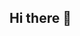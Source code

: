 ## Hi there 👋

<!--
**didemyilmazz/didemyilmazz** is a ✨ _special_ ✨ repository because its `README.md` (this file) appears on your GitHub profile.

Data Scientist with a background in production planning. Recently graduated from the Le Wagon intensive Data
Science bootcamp.

 🌱 I’m currently learning:
  - Advanced machine learning techniques
  - Data engineering concepts
  - New programming languages and tools

- 💬 Ask me about:
  - Data science and analytics
  - Production planning and operations
  - Insights from my experience at Le Wagon
  
- 📫 How to reach me: ... [LinkedIn](https://www.linkedin.com/in/didemylmz/)

